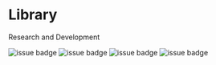 # Library

Research and Development

![issue badge](https://img.shields.io/badge/Language-Java-blue?style=flat&logo=Java)
![issue badge](https://img.shields.io/badge/Language-C++-red?style=flat&logo=C++)
![issue badge](https://img.shields.io/badge/Language-C-green?style=flat&logo=c&logoColor=FFFFFF)
![issue badge](https://img.shields.io/badge/ROS-Platform-yellow?style=flat&logo=ROS)
